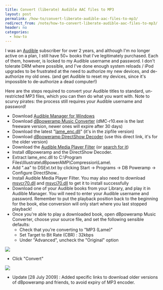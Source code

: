 ```yaml
---
title: Convert (liberate) Audible AAC files to MP3
layout: post
permalink: /how-to/convert-liberate-audible-aac-files-to-mp3/
redirect_from: /note/how-to-convert-liberate-audible-aac-files-to-mp3/
header: no
categories:
  - how-to
---
```

I was an [Audible][1] subscriber for over 2 years, and although I'm no longer active on a plan, I still have 50+ books that I've legitimately purchased. Each of them, however, is locked to my Audible username and password. I don't tolerate DRM where possible, and I've done enough system reloads / iPod upgrades to be frustrated at the need to authorize my new devices, and de-authorize my old ones. (and get Audible to reset my devices, since it's impossible to de-authorize a dead computer!)

Here are the steps required to convert your Audible titles to standard, un-restricted MP3 files, which you can then do what you want with. Note to scurvy pirates: the process still requires your Audible username and password!<!--more-->

  * Download [Audible Manager for Windows][2]
  * Download [dBpoweramp Music Converter][3] (dMC-r10.exe is the last freeware version, newer ones will expire after 30 days)
  * Download the latest "[lame_enc.dll][4]" (it's in the zipfile version)
  * Download [dBpoweramp DirectShow Decoder][5] (use this direct link, it's for the older version)
  * Download the [Audible Media Player Filter][6] (or [search for it][7])
  * Install dBpoweramp and the DirectShow Decoder.
  * Extract lame_enc.dll to C:\Program Files\Illustrate\dBpowerAMP\Compression\Lame\
  * Add ".aa" to DSExt.txt by clicking Start -> Programs -> DB Poweramp -> Configure DirectShow..
  * Install Audible Media Player Filter. You may also need to download [msvcr70.dll][8] and [msvci70.dll][9] to get it to install successfully
  * Download one of your Audible books from your Library, and play it in Audible Manager. You will need to enter your Audible username and password. Remember to put the playback position back to the beginning for the book, else conversion will only start where you last stopped playback!
  * Once you're able to play a downloaded book, open dBpoweramp Music Converter, choose your source file, and set the following sensible defaults:
      * Check that you're converting to "MP3 (Lame)"
      * Set Target to Bit Rate (CBR) : 32kbps
      * Under "Advanced", uncheck the "Original" option<figure id="attachment_1112" style="width: 300px;" class="wp-caption aligncenter">


![](http://www.funkypenguin.co.nz/wp-content/uploads/2009/01/TinyXP-Rev08-1-300x150.jpg)

  * Click "Convert"

![](http://www.funkypenguin.co.nz/wp-content/uploads/2009/01/TinyXP-Rev08-300x138.jpg)


  * Update [28 July 2009] : Added specific links to download older versions of dBpoweramp and friends, to avoid expiry of MP3 encoder.

 [1]: http://www.audible.com
 [2]: http://www.audible.com/software/
 [3]: http://web.archive.org/web/20110224225448/http://afewbeers.com/stuff/programs/dMC-r10.exe "dBpoweramp Music Converter"
 [4]: http://lame.buanzo.com.ar/ "Latest lame_enc.dll"
 [5]: http://www.dbpoweramp.com/codecs/dBpowerAMP-codec-DirectShowDecoder.exe "dBpoweramp DirectShow Decoder"
 [6]: http://www.coolutils.com/Downloads/AudibleMediaPlayerFilter.exe "Audible Media Player Filter"
 [7]: http://www.google.co.nz/search?q=AudibleMediaPlayerFilter.exe
 [8]: http://www.google.co.nz/search?q=msvcr70.dll
 [9]: http://www.google.co.nz/search?q=msvci70.dll
